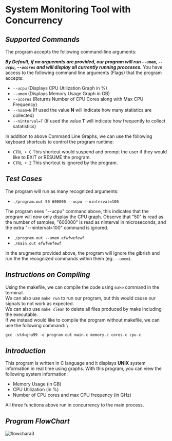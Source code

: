 # System Monitoring Tool with Concurrency

## *Supported Commands*
The program accepts the following command-line arguments:

***By Default, if  no arguemnts are provided, our program will run ```--umem```, ```--ucpu```, ```--ucores``` and will display all currently running processes.***
You have access to the following command line arguments (Flags) that the program accepts:
- ```--ucpu``` (Displays CPU Utilization Graph in %)
- ```--umem``` (Displays Memory Usage Graph in GB)
- ```--ucores``` (Returns Number of CPU Cores along with Max CPU Frequency)
- ```--nsam=N``` (If used the value **N** will indicate how many statistics are collected)
- ```--ninterval=T``` (If used the value **T** will indicate how frequently to collect satatistics)

In addition to above Command Line Graphs, we can use the following keyboard shortcuts to control the program runtime:
- ```CTRL + C``` This shortcut would suspend and prompt the user if they would like to EXIT or RESUME the program.
- ```CTRL + Z``` This shortcut is ignored by the program.

## *Test Cases*

The program will run as many recognized arguments: 

- ```./program.out 50 600000 --ucpu --ninterval=100```

The program sees "--ucpu" command above, this indicates that the program will now only display the CPU graph. Observe that "50" is read as the number of samples, "600000" is read as ninterval in microseconds, and the extra "--ninterval=100" command is ignored. 

- ```./program.out --umem efwfwefewf```
- ```./main.out efwfwefewf```

In the arugments provided above, the program will ignore the gibrish and run the the recognized commands within them (eg: ```--umem```).

## *Instructions on Compiling*
Using the makefile, we can compile the code using ```make``` command in the terminal.\
We can also use ```make run``` to run our program, but this would cause our signals to not work as expected.\
We can also use ```make clean``` to delete all files produced by make including the executable.\
If we instead would like to compile the program without makefile, we can use the following command: \
```C
gcc -std=gnu99 -o program.out main.c memory.c cores.c cpu.c
```

## *Introduction*
This program is written in C language and it displays **UNIX** system information in real time using graphs.
With this program, you can view the following system information:
- Memory Usage (in GB)
- CPU Utilization (in %)
- Number of CPU cores and max CPU frequency (in GHz)

All three functions above run in concurrency to the main process.


## *Program FlowChart*
![flowchara3](https://github.com/user-attachments/assets/4f729572-94d9-4706-a01a-38f4321b3def)




